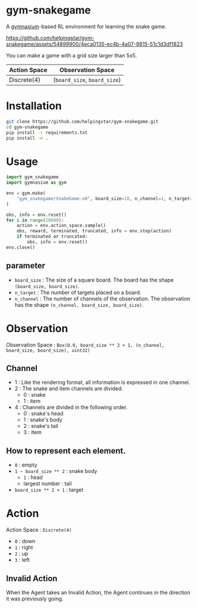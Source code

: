 # gym-snakegame
A [gymnasium](https://github.com/Farama-Foundation/Gymnasium)-based RL environment for learning the snake game.



https://github.com/helpingstar/gym-snakegame/assets/54899900/4eca0135-ec4b-4a07-9815-51c1d3df1823



You can make a game with a grid size larger than 5x5.

| Action Space | Observation Space |
|--------------|-------------------|
|  Discrete(4) | (`board_size`, `board_size`)  |

# Installation
```bash
git clone https://github.com/helpingstar/gym-snakegame.git
cd gym-snakegame
pip install -r requirements.txt
pip install -e .
```

# Usage
```python
import gym_snakegame
import gymnasium as gym

env = gym.make(
    "gym_snakegame/SnakeGame-v0", board_size=10, n_channel=1, n_target=1, render_mode='human'
)

obs, info = env.reset()
for i in range(10000):
    action = env.action_space.sample()
    obs, reward, terminated, truncated, info = env.step(action)
    if terminated or truncated:
        obs, info = env.reset()
env.close()
```
## parameter
* `board_size` : The size of a square board. The board has the shape `(board_size, board_size)`.
* `n_target` : The number of targets placed on a board.
* `n_channel` : The number of channels of the observation. The observation has the shape `(n_channel, board_size, board_size)`.

# Observation

Observation Space : `Box(0.0, board_size ** 2 + 1, (n_channel, board_size, board_size), uint32)`

## Channel
* 1 : Like the rendering format, all information is expressed in one channel.
* 2 : The snake and item channels are divided.
  * 0 : snake
  * 1 : item
* 4 : Channels are divided in the following order.
  * 0 : snake's head
  * 1 : snake's body
  * 2 : snake's tail
  * 3 : item

## How to represent each element.
* `0` : empty
* `1 ~ board_size ** 2` : snake body
  * `1` : head
  * largest number : tail
* `board_size ** 2 + 1` : target

# Action

Action Space : `Discrete(4)`

* `0` : down
* `1` : right
* `2` : up
* `3` : left


## Invalid Action

When the Agent takes an Invalid Action, the Agent continues in the direction it was previously going.
